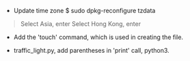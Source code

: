 * Update time zone
$ sudo dpkg-reconfigure tzdata
> Select Asia, enter
> Select Hong Kong, enter

* Add the 'touch' command, which is used in creating the file.

* traffic_light.py, add parentheses in 'print' call, python3.